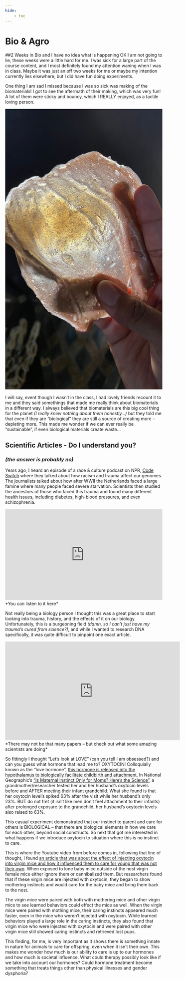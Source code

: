 ```yaml
---
hide:
    - toc
---
```


# Bio & Agro
##2 Weeks in Bio and I have no idea what is happening
OK I am not going to lie, these weeks were a little hard for me. I was sick for a large part of the course content, and I most definitely found my attention waning when I was in class. Maybe it was just an off two weeks for me or maybe my intention currently lies elsewhere, but I did have fun doing experiments.

One thing I am sad I missed because I was so sick was making of the biomaterials! I got to see the aftermath of their making, which was very fun! A lot of them were sticky and bouncy, which I REALLY enjoyed, as a tactile loving person.

![](../images/W04-Bio/BioMaterial.JPG)

I will say, event though I wasn’t in the class, I had lovely friends recount it to me and they said somethings that made me really think about biomaterials in a different way. I always believed that biomaterials are this big cool thing for the planet *(I really knew nothing about them honestly…)* but they told me that even if they are “biological” they are still a source of creating more – depleting more. This made me wonder if we can ever really be “sustainable”, if even biological materials create waste…

## Scientific Articles - Do I understand you?
### *(the answer is probably no)*

Years ago, I heard an episode of a race & culture podcast on NPR, [Code Switch](https://www.npr.org/podcasts/510312/codeswitch) where they talked about how racism and trauma affect our genomes. The journalists talked about how after WWII the Netherlands faced a large famine where many people faced severe starvation. Scientists then studied the ancestors of those who faced this trauma and found many different health issues, including diabetes, high-blood pressures, and even schizophrenia.

<iframe src="https://www.npr.org/player/embed/576818478/576901155" width="100%" height="290" frameborder="0" scrolling="no" title="NPR embedded audio player"></iframe>
*You can listen to it here*

Not really being a biology person I thought this was a great place to start looking into trauma, history, and the effects of it on our biology. Unfortunately, this is a burgeoning field *(damn, so I can’t just have my trauma’s cured from science?)*, and while I wanted to research DNA specifically, it was quite difficult to pinpoint one exact article.

<iframe width="560" height="315" src="https://www.youtube.com/embed/pBkVx12yc2M" title="YouTube video player" frameborder="0" allow="accelerometer; autoplay; clipboard-write; encrypted-media; gyroscope; picture-in-picture" allowfullscreen></iframe>
*There may not be that many papers – but check out what some amazing scientists are doing*

So fittingly I thought “Let’s look at LOVE” (can you tell I am obsessed?) and can you guess what hormone that lead me to? OXYTOCIN! Colloquially known as the “love hormone”, [this hormone is released into the hypothalamus to biologically facilitate childbirth and attachment](https://www.health.harvard.edu/mind-and-mood/oxytocin-the-love-hormone ).
In National Geographic’s [“Is Maternal Instinct Only for Moms? Here’s the Science”]( https://www.nationalgeographic.com/science/article/mothers-day-2018-maternal-instinct-oxytocin-babies-science), a grandmother/researcher tested her and her husband’s oxytocin levels before and AFTER meeting their infant grandchild. What she found is that her oxytocin level’s spiked 63% after the visit while her husband’s only 23%. BUT do not fret (it isn’t like men don’t feel attachment to their infants) after prolonged exposure to the grandchild, her husband’s oxytocin levels also raised to 63%.

This casual experiment demonstrated that our instinct to parent and care for others is BIOLOGICAL – that there are biological elements in how we care for each other, beyond social constructs. So next that got me interested in what happens if we introduce oxytocin to situation where this is no instinct to care.

This is where the Youtube video from before comes in, following that line of thought, I found [an article that was about the effect of injecting oxytocin into virgin mice and how it influenced them to care for young that was not their own](https://www.nature.com/articles/nature14402.epdf?sharing_token=4cVxmkv3f98AI5w1ICvmC9RgN0jAjWel9jnR3ZoTv0OI6KSCxCvfZxAiwGkWz2iICLzwMZEcY1eqX7s-JqtjtkVwU1Gn9YoVIuboznXZPYoQT-OsbOSoZEQSf3ekR7MR54ZI7Waa2ehjL_vMxabEh6O1XapxeLkdZDFM29PDWAtQDCPhwUq_q6Ll7qedoJHyAh4kVzdRCPWCUH_8stfARkzdfdLtZNXsso_0d-kyFk0%3D&tracking_referrer=www.nationalgeographic.com). When exposed to lone baby mice outside of the nest virgin female mice either ignore them or cannibalized them. But researchers found that if these virgin mice are injected with oxytocin, they began to show mothering instincts and would care for the baby mice and bring them back to the nest.

The virgin mice were paired with both with mothering mice and other virgin mice to see learned behaviors could effect the mice as well. When the virgin mice were paired with mothing mice, their caring instincts appeared much faster, even in the mice who weren’t injected with oxytocin. While learned behaviors played a large role in the caring instincts, they also found that virgin mice who were injected with oxytocin and were paired with other virgin mice still showed caring instincts and retrieved lost pups.

This finding, for me, is very important as it shows there is something innate in nature for animals to care for offspring, even when it isn’t their own. This makes me wonder how much is our ability to care is up to our hormones and how much is societal influence. What could therapy possibly look like if we take into account our hormones? Could hormone treatment become something that treats things other than physical illnesses and gender dysphoria?
